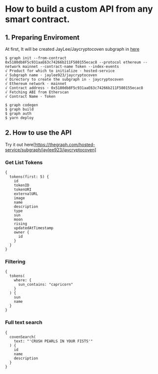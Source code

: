# How to build a custom API from any smart contract.

## 1. Preparing Enviroment

At first, It will be created JayLee/Jaycryptocoven subgraph in [here](https://thegraph.com/hosted-service/)

```shell
$ graph init --from-contract 0x5180db8F5c931aaE63c74266b211F580155ecac8 --protocol ethereum --network mainnet --contract-name Token --index-events
√ Product for which to initialize · hosted-service
√ Subgraph name · jaylee923/jaycryptocoven
√ Directory to create the subgraph in · jaycryptocoven
√ Ethereum network · mainnet
√ Contract address · 0x5180db8F5c931aaE63c74266b211F580155ecac8
√ Fetching ABI from Etherscan
√ Contract Name · Token

$ graph codegen
$ graph build
$ graph auth
$ yarn deploy
```

## 2. How to use the API
Try it out here[https://thegraph.com/hosted-service/subgraph/jaylee923/jaycryptocoven]

### Get List Tokens
```shell
{
  tokens(first: 5) {
    id
    tokenID
    tokenURI
    externalURL
    image 
    name 
    description
    type 
    sun 
    moon 
    rising 
    updatedAtTimestamp 
    owner {
      id 
    }
  }
}
```

### Filtering
```shell
{
  tokens(
    where: {
      sun_contains: "capricorn"
    }
  ) {
    sun 
    name
  }
}
```

### Full text search
```shell
{
  covenSearch(
    text: "'CRUSH PEARLS IN YOUR FISTS'"
  ) {
    id
    name
    description
  }
}
```